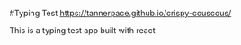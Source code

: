 #Typing Test
https://tannerpace.github.io/crispy-couscous/

This is a typing test app built with react
